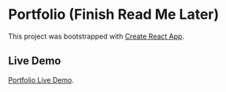 # Portfolio (Finish Read Me Later)
This project was bootstrapped with [Create React App](https://github.com/facebook/create-react-app).

## Live Demo
[Portfolio Live Demo](https://tonymndz.github.io/portfolio/).
